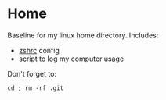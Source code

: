 # Home

Baseline for my linux home directory. Includes:
- [zshrc](https://github.com/robbyrussell/oh-my-zsh) config
- script to log my computer usage


Don't forget to:

```
cd ; rm -rf .git
```
